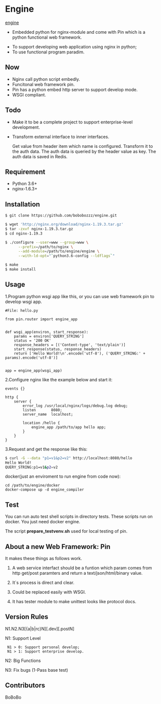 # Engine

[engine](https://github.com/bobobozzz/engine.git)
 - Embedded python for nginx-module and come with Pin which is a python functional web framework.

* To support developing web application using nginx in python;
* To use functional program paradim. 

## Now

* Nginx call python script embedly.
* Funcitonal web framework pin.
* Pin has a python embed http server to support develop mode.
* WSGI compliant.

## Todo

* Make it to be a complete project to support enterprise-level development.
* Transform external interface to inner interfaces.

    Get value from header item which name is configured.
    Transform it to the auth data.
    The auth data is queried by the header value as key.
    The auth data is saved in Redis.

## Requirement

- Python 3.6+
- nginx-1.6.3+ 

## Installation

```sh
$ git clone https://github.com/bobobozzz/engine.git

$ wget 'http://nginx.org/download/nginx-1.19.3.tar.gz'
$ tar -zxvf nginx-1.19.3.tar.gz
$ cd nginx-1.19.3

$ ./configure --user=www --group=www \
      --prefix=/path/to/nginx \
      --add-module=/path/to/engine/engine \
      --with-ld-opt="`python3.6-config --ldflags`"

$ make
$ make install
```

## Usage

1.Program python wsgi app like this, or you can use web framework pin to develop wsgi app.

```
#File: hello.py

from pin.router import engine_app


def wsgi_app(environ, start_response):
    params = environ['QUERY_STRING']
    status = '200 OK'
    response_headers = [('Content-type', 'text/plain')]
    start_response(status, response_headers)
    return ['Hello World!\n'.encode('utf-8'), ('QUERY_STRING:' + params).encode('utf-8')]


app = engine_app(wsgi_app)
```

2.Configure nginx like the example below and start it:

```
events {}

http {
    server {
        error_log /usr/local/nginx/logs/debug.log debug;
        listen       8080;
        server_name  localhost;

        location /hello {
            engine_app /path/to/app hello app;
        }
    }
}
```

3.Request and get the response like this:

```sh
$ curl -G --data "p1=v1&p2=v2" http://localhost:8080/hello
Hello World!
QUERY_STRING:p1=v1&p2=v2
```

docker(just an enviroment to run engine from code now):

```
cd /path/to/engine/docker
docker-compose up -d engine_compiler
```

## Test

You can run auto test shell scripts in directory tests.
These scripts run on docker. You just need docker engine.

The script **prepare_testvenv.sh** used for local testing of pin.

## About a new Web Framework: Pin

It makes these things as follows work.

1. A web service interfact should be a funtion 
which param comes from http get/post paramters 
and return a text/json/html/binary value.

2. It`s process is direct and clear.

3. Could be replaced easily with WSGI.

4. It has tester module to make unittest looks like protocol docs.

## Version Rules 

N1.N2.N3[{a|b|rc}N][.dev][.postN]

 N1: Support Level

     N1 > 0: Support personal develop;
     N1 > 1: Support enterprise develop.

 N2: Big Functions

 N3: Fix bugs (1-Pass base test)

## Contributors

BoBoBo
